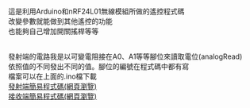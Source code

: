 
<br>這是利用Arduino和nRF24L01無線模組所做的遙控程式碼
<br>改變參數就能做到其他遙控的功能
<br>也能夠自己增加開關搖桿等等

<br>發射端的電路我是以可變電阻接在A0、A1等等腳位來讀取電位(analogRead)
<br>依照值的不同發出不同的值。腳位的編號在程式碼中都有寫
<br>
檔案可以在上面的.ino檔下載
<br>
<a href="transmitter code.html">發射端簡易程式碼(網頁瀏覽)</a>
<br>
<a href="receiver code.html">接收端簡易程式碼(網頁瀏覽)</a>